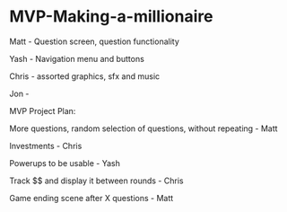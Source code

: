 # MVP-Making-a-millionaire

Matt - Question screen, question functionality

Yash - Navigation menu and buttons

Chris - assorted graphics, sfx and music

Jon - 



MVP Project Plan:

More questions, random selection of questions, without repeating - Matt

Investments - Chris

Powerups to be usable - Yash

Track $$ and display it between rounds - Chris

Game ending scene after X questions - Matt